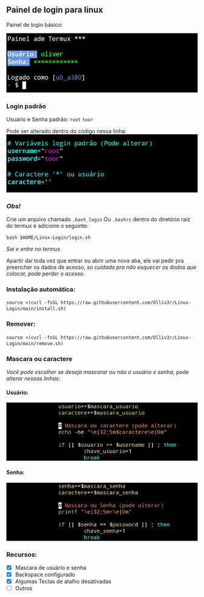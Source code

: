 ## Painel de login para linux
Painel de login básico: 

![Captura](https://github.com/Olliv3r/Linux-Login/blob/main/src/imagens/20221215_235303.jpg)

### Login padrão 
Usuário e Senha padrão: 
`root` 
`toor` 

Pode ser alterado dentro do código nessa linha: 
![Captura](https://github.com/Olliv3r/Linux-Login/blob/main/src/imagens/alterar.jpg)

### *Obs!*
Crie um arquivo chamado `.bash_login` Ou `.bashrc` dentro do diretório raíz do termux e adicione o seguinte:
```
bash $HOME/Linux-Login/login.sh
```

*Sai e entre no termux*

Apartir daí toda vez que entrar ou abrir uma nova aba, ele vai pedir pra preencher os dados de acesso, *so cuidado pra não esquecer os dodos que colocar, pode perder o acesso.*

### Instalação automática: 
```
source <(curl -fsSL https://raw.githubusercontent.com/Olliv3r/Linux-Login/main/install.sh)
```
### Remover:
```
source <(curl -fsSL https://raw.githubusercontent.com/Olliv3r/Linux-Login/main/remove.sh)
```

### Mascara ou caractere
*Você pode escolher se deseja mascarar ou não o usuário e senha, pode alterar nessas linhas:*

#### Usuário:
![Captura](https://github.com/Olliv3r/Linux-Login/blob/main/src/imagens/20221216_001138.jpg)

#### Senha:
![Captura](https://github.com/Olliv3r/Linux-Login/blob/main/src/imagens/20221216_001050.jpg)

### Recursos:

- [x] Mascara de usuário e senha
- [x] Backspace configurado
- [x] Algumas Teclas de atalho desativadas
- [ ] Outros
